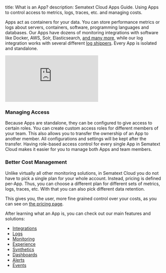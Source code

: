 title: What is an App?
description: Sematext Cloud Apps Guide. Using Apps to control access to metrics, logs, traces, etc. and managing costs.

Apps act as containers for your data. You can store performance
metrics or logs about servers, containers, software, programming
languages and databases. Our Apps have dozens of monitoring
integrations with software like Docker, AWS, Solr, Elasticsearch, [and
many more](/docs/integration/), while our log
integration works with several different [log
shippers](/docs/integration/#log-shippers). Every
App is isolated and standalone.

<div class="video_container">
<iframe src="https://www.youtube.com/embed/cTFpbnlHMsI" 
frameborder="0" allow="autoplay; encrypted-media" 
allowfullscreen class="video"></iframe>
</div>

### Managing Access

Because Apps are standalone, they can be configured to give access to
certain roles. You can create custom access roles for different
members of your team. This also allows you to transfer the ownership
of an App to another member. All configurations and settings will be
kept after the transfer. Having role-based access control for every
single App in Sematext Cloud makes it easier for you to manage both
Apps and team members.

### Better Cost Management

Unlike virtually all other monitoring solutions, in Sematext Cloud you
do not have to pick a single plan for your whole account.  Instead,
pricing is defined per-App.  Thus, you can choose a different plan 
for different sets of metrics, logs, traces, etc.  With that you can
also pick different data retention.

This gives you, the user, more fine grained control over your costs,
as you can see on [the pricing page](https://sematext.com/pricing/).


After learning what an App is, you can check out our main features and solutions:

- [Integrations](/docs/guide/integrations-guide/)
- [Logs](/docs/logs/)
- [Monitoring](/docs/monitoring/)
- [Experience](/docs/experience/)
- [Synthetics](/docs/synthetics/)
- [Dashboards](/docs/dashboards/)
- [Alerts](/docs/guide/alerts-guide/)
- [Events](/docs/guide/events-guide/)
